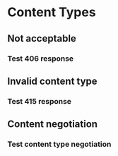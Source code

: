 # Content Types

## Not acceptable


### Test 406 response

## Invalid content type


### Test 415 response

## Content negotiation


### Test content type negotiation
